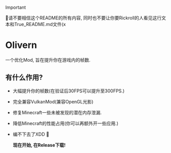 > [!IMPORTANT]
> 🤫请不要相信这个README的所有内容, 同时也不要让你要Rickroll的人看见这行文本和True_README.md文件(x
# Olivern
一个优化Mod, 旨在提升你在游戏内的帧数.

## 有什么作用?
- 大幅提升你的帧数(在验证后30FPS可以提升至300FPS.)
- 完全兼容VulkanMod(兼容OpenGL光影)
- 修复Minecraft一些未被发现的潜在内存泄漏.
- 降低Minecraft的性能占用(你可以再额外开一些应用.)
- 编不下去了XDD 🤪

  **现在开始, 在Release下载!**

